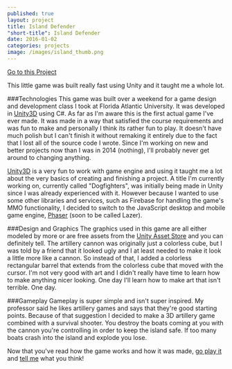 ```yaml
---
published: true
layout: project
title: Island Defender
"short-title": Island Defender
date: 2016-01-02
categories: projects
image: /images/island_thumb.png
---
```


<div class="portfolio-links">
    <a href="http://kamranpayne.com/island/" class="button button-primary">Go to this Project</a>
</div>

This little game was built really fast using Unity and it taught me a whole lot.

###Technologies
This game was built over a weekend for a game design and development class I took at Florida Atlantic University. It was developed in [Unity3D]("http://unity3d.com") using C#. As far as I'm aware this is the first actual game I've ever made. It was made in a way that satisfied the course requirements and was fun to make and personally I think its rather fun to play. It doesn't have much polish but I can't finish it without remaking it entirely due to the fact that I lost all of the source code I wrote. Since I'm working on new and better projects now than I was in 2014 (nothing), I'll probably never get around to changing anything.

[Unity3D]("http://unity3d.com") is a very fun to work with game engine and using it taught me a lot about the very basics of creating and finishing a project. A title I'm currently working on, currently called "Dogfighters", was initially being made in Unity since I was already experienced with it. However because I wanted to use some other libraries and services, such as Firebase for handling the game's MMO functionality, I decided to switch to the JavaScript desktop and mobile game engine, [Phaser]("http://phaser.io") (soon to be called Lazer).


###Design and Graphics
The graphics used in this game are all either modeled by more or are free assets from the [Unity Asset Store]("https://www.assetstore.unity3d.com/") and you can definitely tell. The artillery cannon was originally just a colorless cube, but I was told by a friend that it looked ugly and I at least needed to make it look a little more like a cannon. So instead of that, I added a colorless rectangular barrel that extends from the colorless cube that moved with the cursor. I'm not very good with art and I didn't really have time to learn how to make anything nicer looking. One day I'll learn how to make art that isn't terrible. One day.


###Gameplay
Gameplay is super simple and isn't super inspired. My professor said he likes artillery games and says that they're good starting points. Because of that suggestion I decided to make a 3D artillery game combined with a survival shooter. You destroy the boats coming at you with the cannon you're controlling in order to keep the island safe. If too many boats crash into the island and explode you lose.


Now that you've read how the game works and how it was made, [go play it]("http://kamranpayne.com/island/") and [tell me]("https://twitter.com/kamranpayne") what you think!
